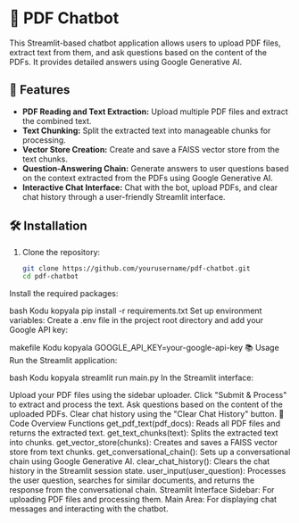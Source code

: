 # 🤖 PDF Chatbot

This Streamlit-based chatbot application allows users to upload PDF files, extract text from them, and ask questions based on the content of the PDFs. It provides detailed answers using Google Generative AI.

## 🚀 Features

- **PDF Reading and Text Extraction:** Upload multiple PDF files and extract the combined text.
- **Text Chunking:** Split the extracted text into manageable chunks for processing.
- **Vector Store Creation:** Create and save a FAISS vector store from the text chunks.
- **Question-Answering Chain:** Generate answers to user questions based on the context extracted from the PDFs using Google Generative AI.
- **Interactive Chat Interface:** Chat with the bot, upload PDFs, and clear chat history through a user-friendly Streamlit interface.

## 🛠️ Installation

1. Clone the repository:
   ```bash
   git clone https://github.com/yourusername/pdf-chatbot.git
   cd pdf-chatbot
Install the required packages:

bash
Kodu kopyala
pip install -r requirements.txt
Set up environment variables:
Create a .env file in the project root directory and add your Google API key:

makefile
Kodu kopyala
GOOGLE_API_KEY=your-google-api-key
📚 Usage
Run the Streamlit application:

bash
Kodu kopyala
streamlit run main.py
In the Streamlit interface:

Upload your PDF files using the sidebar uploader.
Click "Submit & Process" to extract and process the text.
Ask questions based on the content of the uploaded PDFs.
Clear chat history using the "Clear Chat History" button.
📂 Code Overview
Functions
get_pdf_text(pdf_docs): Reads all PDF files and returns the extracted text.
get_text_chunks(text): Splits the extracted text into chunks.
get_vector_store(chunks): Creates and saves a FAISS vector store from text chunks.
get_conversational_chain(): Sets up a conversational chain using Google Generative AI.
clear_chat_history(): Clears the chat history in the Streamlit session state.
user_input(user_question): Processes the user question, searches for similar documents, and returns the response from the conversational chain.
Streamlit Interface
Sidebar: For uploading PDF files and processing them.
Main Area: For displaying chat messages and interacting with the chatbot.
